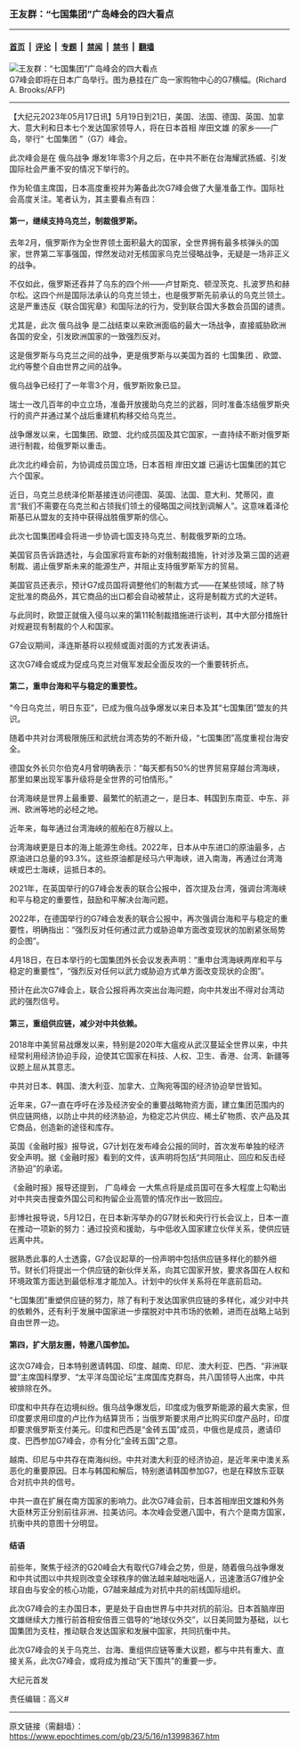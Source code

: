 ### 王友群：“七国集团”广岛峰会的四大看点

---

#### [首页](../../../..?n13998367) &nbsp;|&nbsp; [评论](../../../../../epoch-comment?n13998367) &nbsp;|&nbsp; [专题](../../../../../epoch-special?n13998367) &nbsp;|&nbsp; [禁闻](../../../../../epoch-news?n13998367) &nbsp;|&nbsp; [禁书](../../../../../books?n13998367) &nbsp;|&nbsp; [翻墙](https://github.com/gfw-breaker/nogfw/blob/master/README.md?n13998367)


<div><img alt="王友群：“七国集团”广岛峰会的四大看点" class="attachment-djy_600_400 size-djy_600_400 wp-post-image" src="https://i.epochtimes.com/assets/uploads/2023/05/id13998369-000_33F3386-600x400-1.jpg"/>
<div class="caption">
 G7峰会即将在日本广岛举行。图为悬挂在广岛一家购物中心的G7横幅。(Richard A. Brooks/AFP)
</div></div><hr/><div class="post_content" id="artbody" itemprop="articleBody">
 <!-- article content begin -->
 <p>
  【大纪元2023年05月17日讯】5月19日到21日，美国、法国、德国、英国、加拿大、意大利和日本七个发达国家领导人，将在日本首相
  <ok href="https://www.epochtimes.com/gb/tag/%E5%B2%B8%E7%94%B0%E6%96%87%E9%9B%84.html">
   岸田文雄
  </ok>
  的家乡——广岛，举行“
  <ok href="https://www.epochtimes.com/gb/tag/%E4%B8%83%E5%9B%BD%E9%9B%86%E5%9B%A2.html">
   七国集团
  </ok>
  ”（G7）峰会。
 </p>
 <p style="font-weight: 400;">
  此次峰会是在
  <ok href="https://www.epochtimes.com/gb/tag/%E4%BF%84%E4%B9%8C%E6%88%98%E4%BA%89.html">
   俄乌战争
  </ok>
  爆发1年零3个月之后，在中共不断在台海耀武扬威、引发国际社会严重不安的情况下举行的。
 </p>
 <p style="font-weight: 400;">
  作为轮值主席国，日本高度重视并为筹备此次G7峰会做了大量准备工作。国际社会高度关注。笔者认为，其主要看点有四：
 </p>
 <h4 style="font-weight: 400;">
  <strong>
   第一，继续支持乌克兰，制裁俄罗斯。
  </strong>
 </h4>
 <p style="font-weight: 400;">
  去年2月，俄罗斯作为全世界领土面积最大的国家，全世界拥有最多核弹头的国家，世界第二军事强国，悍然发动对无核国家乌克兰侵略战争，无疑是一场非正义的战争。
 </p>
 <p style="font-weight: 400;">
  不仅如此，俄罗斯还吞并了乌东的四个州——卢甘斯克、顿涅茨克、扎波罗热和赫尔松。这四个州是国际法承认的乌克兰领土，也是俄罗斯先前承认的乌克兰领土。这是严重违反《联合国宪章》和国际法的行为，受到联合国大多数会员国的谴责。
 </p>
 <p style="font-weight: 400;">
  尤其是，此次
  <ok href="https://www.epochtimes.com/gb/tag/%E4%BF%84%E4%B9%8C%E6%88%98%E4%BA%89.html">
   俄乌战争
  </ok>
  是二战结束以来欧洲面临的最大一场战争，直接威胁欧洲各国的安全，引发欧洲国家的一致强烈反对。
 </p>
 <p style="font-weight: 400;">
  这是俄罗斯与乌克兰之间的战争，更是俄罗斯与以美国为首的
  <ok href="https://www.epochtimes.com/gb/tag/%E4%B8%83%E5%9B%BD%E9%9B%86%E5%9B%A2.html">
   七国集团
  </ok>
  、欧盟、北约等整个自由世界之间的战争。
 </p>
 <p style="font-weight: 400;">
  俄乌战争已经打了一年零3个月，俄罗斯败象已显。
 </p>
 <p style="font-weight: 400;">
  瑞士一改几百年的中立立场，准备开放援助乌克兰的武器，同时准备冻结俄罗斯央行的资产并通过某个战后重建机构移交给乌克兰。
 </p>
 <p style="font-weight: 400;">
  战争爆发以来，七国集团、欧盟、北约成员国及其它国家，一直持续不断对俄罗斯进行制裁，给俄罗斯以重击。
 </p>
 <p style="font-weight: 400;">
  此次北约峰会前，为协调成员国立场，日本首相
  <ok href="https://www.epochtimes.com/gb/tag/%E5%B2%B8%E7%94%B0%E6%96%87%E9%9B%84.html">
   岸田文雄
  </ok>
  已遍访七国集团的其它六个国家。
 </p>
 <p style="font-weight: 400;">
  近日，乌克兰总统泽伦斯基接连访问德国、英国、法国、意大利、梵蒂冈，直言“我们不需要在乌克兰和占领我们领土的侵略国之间找到调解人”。这意味着泽伦斯基已从盟友的支持中获得战胜俄罗斯的信心。
 </p>
 <p style="font-weight: 400;">
  此次七国集团峰会将进一步协调七国支持乌克兰、制裁俄罗斯的立场。
 </p>
 <p style="font-weight: 400;">
  美国官员告诉路透社，与会国家将宣布新的对俄制裁措施，针对涉及第三国的逃避制裁、遏止俄罗斯未来的能源生产，并阻止支持俄罗斯军方的贸易。
 </p>
 <p style="font-weight: 400;">
  美国官员还表示，预计G7成员国将调整他们的制裁方式——在某些领域，除了特定批准的商品外，其它商品的出口都会自动被禁止，这将是制裁方式的大逆转。
 </p>
 <p style="font-weight: 400;">
  与此同时，欧盟正就俄入侵乌以来的第11轮制裁措施进行谈判，其中大部分措施针对规避现有制裁的个人和国家。
 </p>
 <p style="font-weight: 400;">
  G7会议期间，泽连斯基将以视频或面对面的方式发表讲话。
 </p>
 <p style="font-weight: 400;">
  这次G7峰会或成为促成乌克兰对俄军发起全面反攻的一个重要转折点。
 </p>
 <h4 style="font-weight: 400;">
  <strong>
   第二，重申台海和平与稳定的重要性。
  </strong>
 </h4>
 <p style="font-weight: 400;">
  “今日乌克兰，明日东亚”，已成为俄乌战争爆发以来日本及其“七国集团”盟友的共识。
 </p>
 <p style="font-weight: 400;">
  随着中共对台湾极限施压和武统台湾态势的不断升级，“七国集团”高度重视台海安全。
 </p>
 <p style="font-weight: 400;">
  德国女外长贝尔伯克4月曾明确表示：“每天都有50%的世界贸易穿越台湾海峡，那里如果出现军事升级将是全世界的可怕情形。”
 </p>
 <p style="font-weight: 400;">
  台湾海峡是世界上最重要、最繁忙的航道之一，是日本、韩国到东南亚、中东、非洲、欧洲等地的必经之地。
 </p>
 <p style="font-weight: 400;">
  近年来，每年通过台湾海峡的舰船在8万艘以上。
 </p>
 <p style="font-weight: 400;">
  台湾海峡更是日本的海上能源生命线。2022年，日本从中东进口的原油最多，占原油进口总量的93.3%。这些原油都是经马六甲海峡，进入南海，再通过台湾海峡或巴士海峡，运抵日本的。
 </p>
 <p style="font-weight: 400;">
  2021年，在英国举行的G7峰会发表的联合公报中，首次提及台湾，强调台湾海峡和平与稳定的重要性，鼓励和平解决台海问题。
 </p>
 <p style="font-weight: 400;">
  2022年，在德国举行的G7峰会发表的联合公报中，再次强调台海和平与稳定的重要性，明确指出：“强烈反对任何通过武力或胁迫单方面改变现状的加剧紧张局势的企图”。
 </p>
 <p style="font-weight: 400;">
  4月18日，在日本举行的七国集团外长会议发表声明：“重申台湾海峡两岸和平与稳定的重要性”，“强烈反对任何以武力或胁迫方式单方面改变现状的企图”。
 </p>
 <p style="font-weight: 400;">
  预计在此次G7峰会上，联合公报将再次突出台海问题，向中共发出不得对台湾动武的强烈信号。
 </p>
 <h4 style="font-weight: 400;">
  <strong>
   第三，重组供应链，减少对中共依赖。
  </strong>
 </h4>
 <p style="font-weight: 400;">
  2018年中美贸易战爆发以来，特别是2020年大瘟疫从武汉蔓延全世界以来，中共经常利用经济协迫手段，迫使其它国家在科技、人权、卫生、香港、台湾、新疆等议题上屈从其意志。
 </p>
 <p style="font-weight: 400;">
  中共对日本、韩国、澳大利亚、加拿大、立陶宛等国的经济协迫举世皆知。
 </p>
 <p style="font-weight: 400;">
  近年来，G7一直在呼吁在涉及经济安全的重要战略物资方面，建立集团范围内的供应链网络，以防止中共的经济胁迫，为稳定芯片供应、稀土矿物质、农产品及其它商品，创造新的途径和库存。
 </p>
 <p style="font-weight: 400;">
  英国《金融时报》报导说，G7计划在发布峰会公报的同时，首次发布单独的经济安全声明。据《金融时报》看到的文件，该声明将包括“共同阻止、回应和反击经济胁迫”的承诺。
 </p>
 <p style="font-weight: 400;">
  《金融时报》报导还提到，
  <ok href="https://www.epochtimes.com/gb/tag/%E5%B9%BF%E5%B2%9B%E5%B3%B0%E4%BC%9A.html">
   广岛峰会
  </ok>
  一大焦点将是成员国可在多大程度上勾勒出对中共突击搜查外国公司和拘留企业高管的情况作出一致回应。
 </p>
 <p style="font-weight: 400;">
  彭博社报导说，5月12日，在日本新泻举办的G7财长和央行行长会议上，日本一直在推动一项新的努力：通过投资和援助，与中低收入国家建立伙伴关系，使供应链远离中共。
 </p>
 <p style="font-weight: 400;">
  据熟悉此事的人士透露，G7会议起草的一份声明中包括供应链多样化的额外细节。财长们将提出一个供应链的新伙伴关系，向其它国家开放，要求各国在人权和环境政策方面达到最低标准才能加入。计划中的伙伴关系将在年底前启动。
 </p>
 <p style="font-weight: 400;">
  “七国集团”重塑供应链的努力，除了有利于发达国家供应链的多样化，减少对中共的依赖外，还有利于发展中国家进一步摆脱对中共市场的依赖，进而在战略上站到自由世界一边。
 </p>
 <h4 style="font-weight: 400;">
  <strong>
   第四，扩大朋友圈，特邀八国参加。
  </strong>
 </h4>
 <p style="font-weight: 400;">
  这次G7峰会，日本特别邀请韩国、印度、越南、印尼、澳大利亚、巴西、“非洲联盟”主席国科摩罗、“太平洋岛国论坛”主席国库克群岛，共八国领导人出席，中共被排除在外。
 </p>
 <p style="font-weight: 400;">
  印度和中共存在边境纠纷。俄乌战争爆发后，印度成为俄罗斯能源的最大卖家，但印度要求用印度的卢比作为结算货币；当俄罗斯要求用卢比购买印度产品时，印度却要求俄罗斯支付美元。印度和巴西是“金砖五国”成员，中俄也是成员，邀请印度、巴西参加G7峰会，亦有分化“金砖五国”之意。
 </p>
 <p style="font-weight: 400;">
  越南、印尼与中共存在南海纠纷。中共对澳大利亚的经济协迫，是近年来中澳关系恶化的重要原因。日本与韩国和解后，特别邀请韩国参加G7，也是在释放东亚联合对抗中共的信号。
 </p>
 <p style="font-weight: 400;">
  中共一直在扩展在南方国家的影响力。此次G7峰会前，日本首相岸田文雄和外务大臣林芳正分别前往非洲、拉美访问。本次峰会受邀八国中，有六个是南方国家，抗衡中共的意图十分明显。
 </p>
 <h4 style="font-weight: 400;">
  <strong>
   结语
  </strong>
 </h4>
 <p style="font-weight: 400;">
  前些年，聚焦于经济的G20峰会大有取代G7峰会之势，但是，随着俄乌战争爆发和中共试图以中共规则改变全球秩序的做法越来越咄咄逼人，迅速激活G7维护全球自由与安全的核心功能，G7越来越成为对抗中共的前线国际组织。
 </p>
 <p style="font-weight: 400;">
  此次G7峰会的主办国日本，更是处于自由世界与中共对抗的前沿。日本首脑岸田文雄继续大力推行前首相安倍晋三倡导的“地球仪外交”，以日美同盟为基础，以七国集团为支柱，推动联合发达国家和发展中国家，共同抗衡中共。
 </p>
 <p style="font-weight: 400;">
  此次G7峰会的关于乌克兰、台海、重组供应链等重大议题，都与中共有重大、直接关系，此次G7峰会，或将成为推动“天下围共”的重要一步。
 </p>
 <p style="font-weight: 400;">
  大纪元首发
 </p>
 <p style="font-weight: 400;">
  责任编辑：高义#
 </p>
 <!-- article content end -->
 <div id="below_article_ad">
 </div>
</div>


---

原文链接（需翻墙）：https://www.epochtimes.com/gb/23/5/16/n13998367.htm